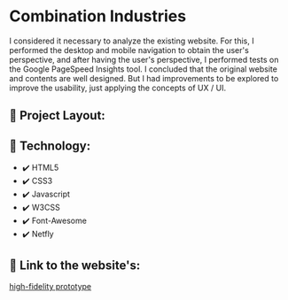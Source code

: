 # Combination Industries

 I considered it necessary to analyze the existing website. For this, I performed the desktop and mobile navigation to obtain the user's perspective, and after having the user's perspective, I performed tests on the Google PageSpeed Insights tool. I concluded that the original website and contents are well designed. But I had improvements to be explored to improve the usability, just applying the concepts of UX / UI.

## :link: Project Layout:

## :rocket: Technology:

- ✔️ HTML5
- ✔️ CSS3
- ✔️ Javascript
- ✔️ W3CSS
- ✔️ Font-Awesome
- ✔️ Netfly



## :seedling: Link to the website's: 
[high-fidelity prototype](https://combination-industries.lauanyreis.repl.co/)